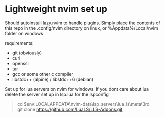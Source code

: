 # Lightweight nvim set up

Should autoinstall lazy.nvim to handle plugins. Simply place the contents of this repo in the .config/nvim directory on linux, or %Appdata%/Local/nvim folder on windows

requirements:
- git (obviously)
- curl
- openssl
- tar 
- gcc or some other c compiler
- libstdc++ (alpine) / libstdc++6 (debian)

Set up for lua servers on nvim for windows. If you dont care about lua delete the server set up in lsp.lua for the lspconfig
> cd $env:LOCALAPPDATA\nvim-data\lsp_servers\lua_ls\meta\3rd<br>
> git clone https://github.com/LuaLS/LLS-Addons.git

